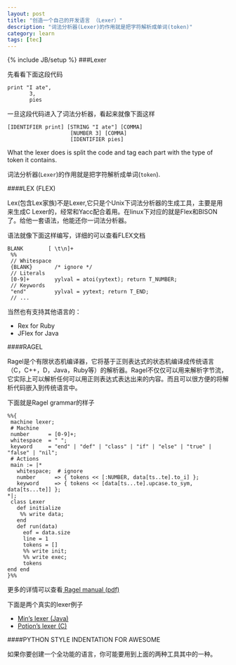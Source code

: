 ```yaml
---
layout: post
title: "创造一个自己的开发语言 （Lexer）"
description: "词法分析器(Lexer)的作用就是把字符解析成单词(token)"
category: learn
tags: [tec]
---
```

{% include JB/setup %}
###Lexer

先看看下面这段代码

    print "I ate",
           3,
           pies

一旦这段代码进入了词法分析器，看起来就像下面这样

    [IDENTIFIER print] [STRING "I ate"] [COMMA]
                        [NUMBER 3] [COMMA]
                        [IDENTIFIER pies]

What the lexer does is split the code and tag each part with the type of token it contains. 

词法分析器(`Lexer`)的作用就是把字符解析成单词(`token`).

####LEX (FLEX)

Lex(包含Lex家族)不是Lexer,它只是个Unix下词法分析器的生成工具，主要是用来生成C Lexer的，经常和Yacc配合着用。在linux下对应的就是Flex和BISON了。给他一套语法，他能还你一词法分析器。

语法就像下面这样编写，详细的可以查看FLEX文档

    BLANK        [ \t\n]+
     %%
     // Whitespace
     {BLANK}       /* ignore */
     // Literals
     [0-9]+        yylval = atoi(yytext); return T_NUMBER;
     // Keywords
     "end"         yylval = yytext; return T_END;
     // ...


当然也有支持其他语言的：

* Rex for Ruby
* JFlex for Java

####RAGEL

Ragel是个有限状态机编译器，它将基于正则表达式的状态机编译成传统语言（C，C++，D，Java，Ruby等）的解析器。Ragel不仅仅可以用来解析字节流，它实际上可以解析任何可以用正则表达式表达出来的内容。而且可以很方便的将解析代码嵌入到传统语言中。

下面就是Ragel grammar的样子

    %%{
     machine lexer;
     # Machine
     number      = [0-9]+;
     whitespace  = " ";
     keyword     = "end" | "def" | "class" | "if" | "else" | "true" | "false" | "nil";
     # Actions
     main := |*
       whitespace;  # ignore
       number      => { tokens << [:NUMBER, data[ts..te].to_i] };
       keyword     => { tokens << [data[ts...te].upcase.to_sym, data[ts...te]] };
    *|;
     class Lexer
       def initialize
        %% write data;
       end
       def run(data)
         eof = data.size
         line = 1
         tokens = []
         %% write init;
         %% write exec;
         tokens
    end end
    }%% 

更多的详情可以查看[ Ragel manual (pdf)](http://www.complang.org/ragel/ragel-guide-6.5.pdf)

下面是两个真实的lexer例子

* [Min’s lexer (Java)](https://github.com/macournoyer/min/blob/master/src/min/lang/Scanner.rl)
* [Potion’s lexer (C)](https://github.com/whymirror/potion/blob/fae2907ce1f4136da006029474e1cf761776e99b/core/pn-scan.rl)

####PYTHON STYLE INDENTATION FOR AWESOME

如果你要创建一个全功能的语言，你可能要用到上面的两种工具其中的一种。
